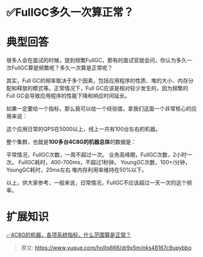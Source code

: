 # ✅FullGC多久一次算正常？


# 典型回答
很多人会在面试的时候，提到频繁FullGC，那有的面试官就会问，你认为多久一次FullGC算是频繁呢？多久一次算是正常呢？

其实，Full GC的频率取决于多个因素，包括应用程序的性质、堆的大小、内存分配和释放的模式等。正常情况下，Full GC应该是相对较少发生的，因为频繁的Full GC会导致应用程序的性能下降和响应时间延长。

如果一定要给一个指标，那么我可以给一个经验值，拿我们这面一个非常核心的应用来说：

这个应用日常的QPS在5000以上，线上一共有100台左右的机器。

整个集群，也就是**100多台4C8G的机器总体**的数据是：

平常情况，FullGC次数，一周不超过一次。
业务高峰期，FullGC次数，2小时一次。
FullGC耗时，400-700ms，不超过1秒钟。
YoungGC次数，100+/分钟，YoungGC耗时，20ms左右
堆内存利用率维持在50%以下。


以上，供大家参考，一般来说，日常情况，FullGC不应该超过一天一次的这个频率。


# 扩展知识

[✅4C8G的机器，各项系统指标，什么范围算是正常？](https://www.yuque.com/hollis666/dr9x5m/pt58t4z58614u4z0?view=doc_embed)


> 原文: <https://www.yuque.com/hollis666/dr9x5m/nks48167c9upybbo>